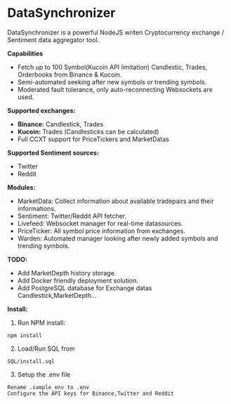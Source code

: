 # DataSynchronizer

DataSynchronizer is a powerful NodeJS writen Cryptocurrency exchange / Sentiment data aggregator tool. 

**Capabilities**
- Fetch up to 100 Symbol(Kucoin API limitation) Candlestic, Trades, Orderbooks from Binance & Kucoin.
- Semi-automated seeking after new symbols or trending symbols.
- Moderated fault tolerance, only auto-reconnecting Websockets are used. 


**Supported exchanges:**
- **Binance:** Candlestick, Trades
- **Kucoin:** Trades (Candlesticks can be calculated)
- Full CCXT support for PriceTickers and MarketDatas

**Supported Sentiment sources:**
- Twitter
- Reddit

**Modules:**
- MarketData: Collect information about available tradepairs and their informations.
- Sentiment: Twitter/Reddit API fetcher.
- Livefeed: Websocket manager for real-time datasources.
- PriceTicker: All symbol price information from exchanges.
- Warden: Automated manager looking after newly added symbols and trending symbols.

**TODO:**
- Add MarketDepth history storage.
- Add Docker friendly deployment solution.
- Add PostgreSQL database for Exchange datas Candlestick,MarketDepth...


**Install:**

1. Run NPM install:
```
npm install
```
2. Load/Run SQL from
```
SQL/install.sql
```
3. Setup the .env file
```
Rename .sample_env to .env
Configure the API keys for Binance,Twitter and Reddit
```

